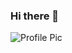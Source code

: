 ### Hi there 👋
![Profile Pic](https://github.com/LoganReierson/LoganReierson/assets/107697274/c61bda4d-03be-4544-a44a-4f944620ceab)

<!--
**LoganReierson/LoganReierson** is a ✨ _special_ ✨ repository because its `README.md` (this file) appears on your GitHub profile.

Here are some ideas to get you started:


- 🔭 I’m currently working on ...
- 🌱 I’m currently learning ...
- 👯 I’m looking to collaborate on ...
- 🤔 I’m looking for help with ...
- 💬 Ask me about ...
- 📫 How to reach me: ...
- 😄 Pronouns: ...
- ⚡ Fun fact: ...
-->
